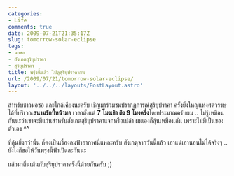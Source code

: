 ```yaml
---
categories:
- Life
comments: true
date: 2009-07-21T21:35:17Z
slug: tomorrow-solar-eclipse
tags:
- มอชอ
- สังเกตสุริยุปราคา
- สุริยุปราคา
title: พรุ่งนี้แล้ว ไปดูสุริยุปราคากัน
url: /2009/07/21/tomorrow-solar-eclipse/
layout: '../../../layouts/PostLayout.astro'
---
```


สำหรับชาวมอชอ และใกล้เคียงนะครับ เชิญมาร่วมชมปรากฏการณ์สุริยุปราคา ครั้งยิ่งใหญ่แห่งศตวรรษ ได้ที่บริเวณ**สนามรักบี้หน้ามอ** เวลาตั้งแต่ **7 โมงเช้า ถึง 9 โมงครึ่ง**โดยประมาณครับผม .. ไม่รู้เหมือนกันนะว่าเขาจะมีแว่นสำหรับสังเกตสุริยุปราคาแจกหรือเปล่า ผมเองก็ลุ้นเหมือนกัน เพราะไม่มีเป็นของตัวเอง ^^



ที่ลุ้นยิ่งกว่านั้น ก็คงเป็นเรื่องลมฟ้าอากาศนี่แหละครับ สังเกตุจากวันนี้แล้ว เอาแน่เอานอนไม่ได้จริงๆ .. ยังไงก็ขอให้วันพรุ่งนี้ฟ้าเปิดละกันนะ



แล้วมาตื่นเต้นกับสุริยุปราคาครั้งนี้ด้วยกันครับ ;)
